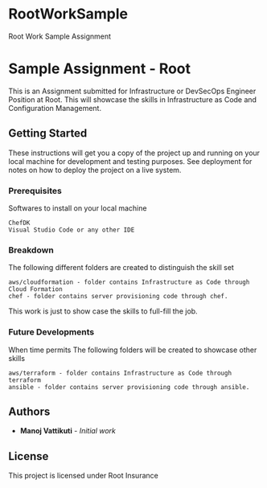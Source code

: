 # RootWorkSample
Root Work Sample Assignment

# Sample Assignment - Root

This is an Assignment submitted for Infrastructure or DevSecOps Engineer Position at Root. This will showcase the skills in Infrastructure as Code and Configuration Management.

## Getting Started

These instructions will get you a copy of the project up and running on your local machine for development and testing purposes. See deployment for notes on how to deploy the project on a live system.

### Prerequisites

Softwares to install on your local machine

```
ChefDK
Visual Studio Code or any other IDE
```

### Breakdown

The following different folders are created to distinguish the skill set 

```
aws/cloudformation - folder contains Infrastructure as Code through Cloud Formation
chef - folder contains server provisioning code through chef.
``` 

This work is just to show case the skills to full-fill the job.



### Future Developments

When time permits The following folders will be created to showcase other skills 

```
aws/terraform - folder contains Infrastructure as Code through terraform
ansible - folder contains server provisioning code through ansible.
``` 



## Authors

* **Manoj Vattikuti** - *Initial work* 

## License

This project is licensed under Root Insurance